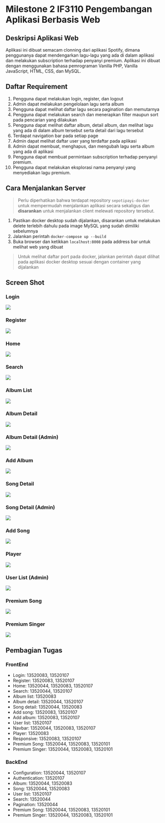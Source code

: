 # Milestone 2 IF3110 Pengembangan Aplikasi Berbasis Web

## Deskripsi Aplikasi Web

Aplikasi ini dibuat semacam clonning dari aplikasi Spotify, dimana penggunanya dapat mendengarkan lagu-lagu yang ada di dalam aplikasi dan melakukan subscription terhadap penyanyi premium. Aplikasi ini dibuat dengan menggunakan bahasa pemrograman Vanilla PHP, Vanilla JavaScript, HTML, CSS, dan MySQL.

## Daftar Requirement

1. Pengguna dapat melakukan login, register, dan logout
2. Admin dapat melakukan pengelolaan lagu serta album
3. Pengguna dapat melihat daftar lagu secara pagination dan memutarnya
4. Pengguna dapat melakukan search dan menerapkan filter maupun sort pada pencarian yang dilakukan
5. Pengguna dapat melihat daftar album, detail album, dan melihat lagu yang ada di dalam album tersebut serta detail dari lagu tersebut
6. Terdapat navigation bar pada setiap page
7. Admin dapat melihat daftar user yang terdaftar pada aplikasi
8. Admin dapat membuat, menghapus, dan mengubah lagu serta album yang ada di aplikasi
9. Pengguna dapat membuat permintaan subscription terhadap penyanyi premium.
10. Pengguna dapat melakukan eksplorasi nama penyanyi yang menyediakan lagu premium.

## Cara Menjalankan Server
> Perlu diperhatikan bahwa terdapat repository `sepotipayi-docker` untuk mempermudah menjalankan aplikasi secara sekaligus dan **disarankan** untuk menjalankan client melewati repository tersebut.

1. Pastikan docker desktop sudah dijalankan, disarankan untuk melakukan delete terlebih dahulu pada image MySQL yang sudah dimiliki sebelumnya
2. Jalankan perintah `docker-compose up --build`
3. Buka browser dan ketikkan `localhost:8008` pada address bar untuk melihat web yang dibuat

> Untuk melihat daftar port pada docker, jalankan perintah dapat dilihat pada aplikasi docker desktop sesuai dengan container yang dijalankan

## Screen Shot

### Login

![](screenshot/login.png)

### Register
![](screenshot/register.png)

### Home
![](screenshot/home.png)

### Search
![](screenshot/search.png)

### Album List
![](screenshot/albumlist.jpg)

### Album Detail
![](screenshot/albumdetail.jpg)

### Album Detail (Admin)
![](screenshot/albumdetailadmin.jpg)

### Add Album
![](screenshot/addalbum.png)

### Song Detail 
![](screenshot/songdetail.png)

### Song Detail (Admin)
![](screenshot/songdetailadmin.png)

### Add Song
![](screenshot/addsong.png)

### Player
![](screenshot/player.png)

### User List (Admin)
![](screenshot/userlist.png)

### Premium Song
![](screenshot/premiumsongs.png)

### Premium Singer
![](screenshot/premiumsinger.png)
## Pembagian Tugas

### FrontEnd
- Login: 13520083, 13520107
- Register: 13520083, 13520107
- Home: 13520044, 13520083, 13520107
- Search: 13520044, 13520107
- Album list: 13520083
- Album detail: 13520044, 13520107
- Song detail: 13520044, 13520083
- Add song: 13520083, 13520107
- Add album: 13520083, 13520107
- User list: 13520107
- Navbar: 13520044, 13520083, 13520107
- Player: 13520083
- Responsive: 13520083, 13520107
- Premium Song: 13520044, 13520083, 13520101
- Premium Singer: 13520044, 13520083, 13520101

### BackEnd
- Configuration: 13520044, 13520107
- Authentication: 13520107
- Album: 13520044, 13520083
- Song: 13520044, 13520083
- User list: 13520107
- Search: 13520044
- Pagination: 13520044
- Premium Song: 13520044, 13520083, 13520101
- Premium Singer: 13520044, 13520083, 13520101